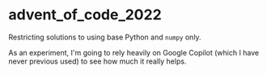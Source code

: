 # advent_of_code_2022

Restricting solutions to using base Python and `numpy` only.

As an experiment, I'm going to rely heavily on Google Copilot
(which I have never previous used) to see how much it really helps.